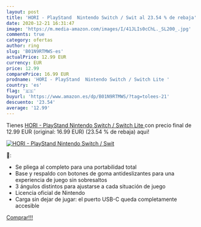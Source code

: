 ```yaml
---
layout: post
title: 'HORI - PlayStand  Nintendo Switch / Swit al 23.54 % de rebaja'
date: 2020-12-21 16:31:47
image: 'https://m.media-amazon.com/images/I/41JLIs0cChL._SL200_.jpg'
comments: true
category: ofertas
author: ring
slug: 'B01N9RTMWS-es'
actualPrice: 12.99 EUR
currency: EUR
price: 12.99
comparePrice: 16.99 EUR
prodname: 'HORI - PlayStand  Nintendo Switch / Switch Lite '
country: 'es'
flag: '🇪🇸'
buyurl: 'https://www.amazon.es/dp/B01N9RTMWS/?tag=tolees-21'
descuento: '23.54'
average: '12.99'
---
```


Tienes [HORI - PlayStand  Nintendo Switch / Switch Lite ](https://www.amazon.es/dp/B01N9RTMWS/?tag=tolees-21) con precio final de  12.99 EUR (original: 16.99 EUR) (23.54 %  de rebaja) aqui!

[![HORI - PlayStand  Nintendo Switch / Swit](https://m.media-amazon.com/images/I/41JLIs0cChL._SL200_.jpg)](https://www.amazon.es/dp/B01N9RTMWS/?tag=tolees-21)

🔎:

- Se pliega al completo para una portabilidad total
- Base y respaldo con botones de goma antideslizantes para una experiencia de juego sin sobresaltos
- 3 ángulos distintos para ajustarse a cada situación de juego
- Licencia oficial de Nintendo
- Carga sin dejar de jugar: el puerto USB-C queda completamente accesible

[Comprar!!!](https://www.amazon.es/dp/B01N9RTMWS/?tag=tolees-21)
